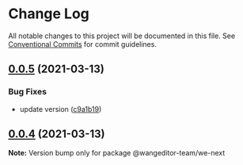 # Change Log

All notable changes to this project will be documented in this file.
See [Conventional Commits](https://conventionalcommits.org) for commit guidelines.

## [0.0.5](https://github.com/wangeditor-team/wangEditor-next/compare/@wangeditor-team/we-next@0.0.4...@wangeditor-team/we-next@0.0.5) (2021-03-13)


### Bug Fixes

* update version ([c9a1b19](https://github.com/wangeditor-team/wangEditor-next/commit/c9a1b19132db57067a9bf55d83e2972637fc0412))





## [0.0.4](https://github.com/wangeditor-team/wangEditor-next/compare/@wangeditor-team/we-next@0.0.3...@wangeditor-team/we-next@0.0.4) (2021-03-13)

**Note:** Version bump only for package @wangeditor-team/we-next
